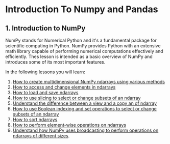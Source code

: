 # Introduction To Numpy and Pandas
 

<h2> 1. Introduction to NumPy</h1>


NumPy stands for Numerical Python and it's a fundamental package for scientific computing in Python. NumPy provides Python with an extensive math library capable of performing numerical computations effectively and efficiently. Thes lesson is intended as a basic overview of NumPy and introduces some of its most important features.

In the following lessons you will learn:


1. [How to create multidimensional NumPy ndarrays using various methods](https://github.com/A2Amir/Introduction-To-Numpy-and-Pandas/blob/master/Code/createNdarrays.ipynb)
2. [How to access and change elements in ndarrays](https://github.com/A2Amir/Introduction-To-Numpy-and-Pandas/blob/master/Code/AccessingDeletingInserting.ipynb)
3. [How to load and save ndarrays]()
4. [How to use slicing to select or change subsets of an ndarray]()
5. [Understand the difference between a view and a copy an of ndarray]()
6. [How to use Boolean indexing and set operations to select or change subsets of an ndarray]()
7. [How to sort ndarrays]()
8. [How to perform element-wise operations on ndarrays]()
9. [Understand how NumPy uses broadcasting to perform operations on ndarrays of different sizes]().
